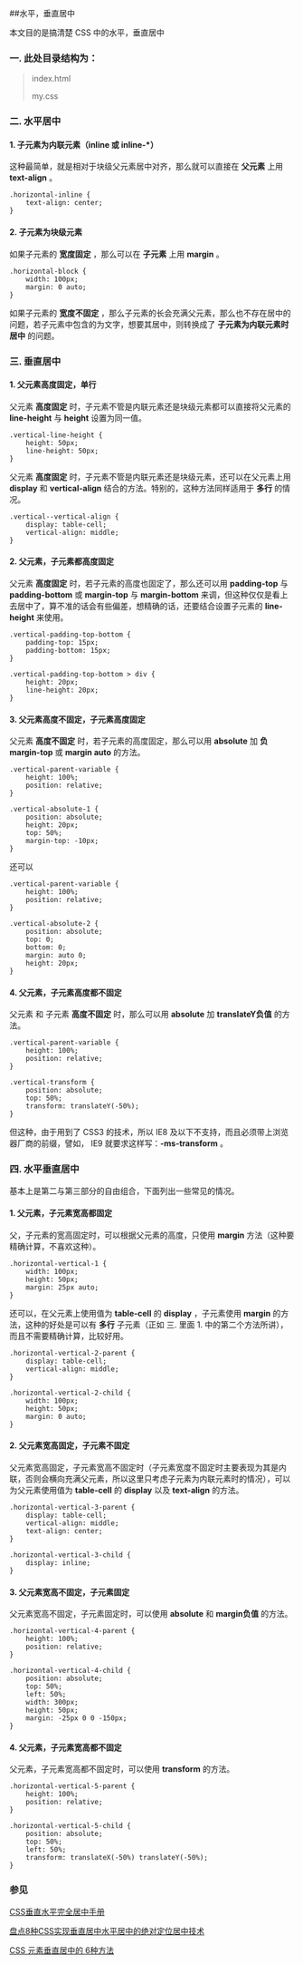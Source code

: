 ##水平，垂直居中

本文目的是搞清楚 CSS 中的水平，垂直居中

### 一. 此处目录结构为：
> index.html
> 
> my.css

### 二. 水平居中

#### 1. 子元素为内联元素（inline 或 inline-*）

这种最简单，就是相对于块级父元素居中对齐，那么就可以直接在 **父元素** 上用 **text-align** 。

```
.horizontal-inline {
	text-align: center;
}
```
#### 2. 子元素为块级元素

如果子元素的 **宽度固定** ，那么可以在 **子元素** 上用 **margin** 。

```
.horizontal-block {
	width: 100px;
	margin: 0 auto;
}

```
如果子元素的 **宽度不固定** ，那么子元素的长会充满父元素，那么也不存在居中的问题，若子元素中包含的为文字，想要其居中，则转换成了 **子元素为内联元素时居中** 的问题。

### 三. 垂直居中

#### 1. 父元素高度固定，单行

父元素 **高度固定** 时，子元素不管是内联元素还是块级元素都可以直接将父元素的 **line-height** 与 **height** 设置为同一值。

```
.vertical-line-height {
	height: 50px;
	line-height: 50px;
}
```

父元素 **高度固定** 时，子元素不管是内联元素还是块级元素，还可以在父元素上用 **display** 和 **vertical-align** 结合的方法。特别的，这种方法同样适用于 **多行** 的情况。

```
.vertical--vertical-align {
    display: table-cell;
    vertical-align: middle;
}
```

#### 2. 父元素，子元素都高度固定

父元素 **高度固定** 时，若子元素的高度也固定了，那么还可以用 **padding-top** 与 **padding-bottom** 或 **margin-top** 与 **margin-bottom** 来调，但这种仅仅是看上去居中了，算不准的话会有些偏差，想精确的话，还要结合设置子元素的 **line-height** 来使用。

```
.vertical-padding-top-bottom {
    padding-top: 15px;
    padding-bottom: 15px;
}

.vertical-padding-top-bottom > div {
    height: 20px;
    line-height: 20px;
}
```

#### 3. 父元素高度不固定，子元素高度固定

父元素 **高度不固定** 时，若子元素的高度固定，那么可以用 **absolute** 加 **负margin-top** 或 **margin auto** 的方法。

```
.vertical-parent-variable {
    height: 100%;
    position: relative;
}

.vertical-absolute-1 {
    position: absolute;
    height: 20px;
    top: 50%;
    margin-top: -10px;
}
```
还可以

```
.vertical-parent-variable {
    height: 100%;
    position: relative;
}

.vertical-absolute-2 {
    position: absolute;
    top: 0;
    bottom: 0;
    margin: auto 0;
    height: 20px;
}
```

#### 4. 父元素，子元素高度都不固定

父元素 和 子元素 **高度不固定** 时，那么可以用 **absolute** 加 **translateY负值** 的方法。

```
.vertical-parent-variable {
    height: 100%;
    position: relative;
}

.vertical-transform {
    position: absolute;
    top: 50%;
    transform: translateY(-50%);
}
```
但这种，由于用到了 CSS3 的技术，所以 IE8 及以下不支持，而且必须带上浏览器厂商的前缀，譬如， IE9 就要求这样写：**-ms-transform** 。

### 四. 水平垂直居中

基本上是第二与第三部分的自由组合，下面列出一些常见的情况。

#### 1. 父元素，子元素宽高都固定
父，子元素的宽高固定时，可以根据父元素的高度，只使用 **margin** 方法（这种要精确计算，不喜欢这种）。

```
.horizontal-vertical-1 {
    width: 100px;
    height: 50px;
    margin: 25px auto;
}
```
还可以，在父元素上使用值为 **table-cell** 的 **display** ，子元素使用 **margin** 的方法，这种的好处是可以有 **多行** 子元素（正如 三. 里面 1. 中的第二个方法所讲），而且不需要精确计算，比较好用。

```
.horizontal-vertical-2-parent {
    display: table-cell;
    vertical-align: middle;
}

.horizontal-vertical-2-child {
    width: 100px;
    height: 50px;
    margin: 0 auto;
}
```

#### 2. 父元素宽高固定，子元素不固定

父元素宽高固定，子元素宽高不固定时（子元素宽度不固定时主要表现为其是内联，否则会横向充满父元素，所以这里只考虑子元素为内联元素时的情况），可以为父元素使用值为 **table-cell** 的 **display** 以及 **text-align** 的方法。

```
.horizontal-vertical-3-parent {
    display: table-cell;
    vertical-align: middle;
    text-align: center;
}

.horizontal-vertical-3-child {
    display: inline;
}
```

#### 3. 父元素宽高不固定，子元素固定

父元素宽高不固定，子元素固定时，可以使用 **absolute** 和 **margin负值** 的方法。

```
.horizontal-vertical-4-parent {
    height: 100%;
    position: relative;
}

.horizontal-vertical-4-child {
    position: absolute;
    top: 50%;
    left: 50%;
    width: 300px;
    height: 50px;
    margin: -25px 0 0 -150px;
}
```

#### 4. 父元素，子元素宽高都不固定

父元素，子元素宽高都不固定时，可以使用 **transform** 的方法。

```
.horizontal-vertical-5-parent {
    height: 100%;
    position: relative;
}

.horizontal-vertical-5-child {
    position: absolute;
    top: 50%;
    left: 50%;
    transform: translateX(-50%) translateY(-50%);
}
```
### 参见

[CSS垂直水平完全居中手册](https://mp.weixin.qq.com/s?__biz=MzAwNDcyNjI3OA==&mid=402280389&idx=1&sn=7d932e91a5cd2f10f1555155427bc679&scene=1&srcid=03161SbB5bviWOvKxDyhv9Gk&key=710a5d99946419d91494af75c845b0b7e92f69168c5190871cd48a2dc2ee5231fce6c85bf70e77f3744da39278ac322e&ascene=0&uin=MjY3MjUzMTE0MQ%3D%3D&devicetype=iMac+MacBookPro11%2C2+OSX+OSX+10.10.5+build(14F1509)&version=11020201&pass_ticket=a6bfdENE9KstErkVJ4XJl2sq4BHnvr96bc0s43SjxpyWePqXBNRNKt24yuggWoOC)

[盘点8种CSS实现垂直居中水平居中的绝对定位居中技术](http://blog.csdn.net/freshlover/article/details/11579669)

[CSS 元素垂直居中的 6种方法](http://blog.zhourunsheng.com/2012/03/css-%E5%85%83%E7%B4%A0%E5%9E%82%E7%9B%B4%E5%B1%85%E4%B8%AD%E7%9A%84-6%E7%A7%8D%E6%96%B9%E6%B3%95/)
